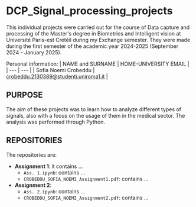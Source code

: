 # DCP_Signal_processing_projects

This individual projects were carried out for the course of Data capture and processing of the Master's degree in Biometrics and Intelligent vision at Université Paris-est Cretéil during my Exchange semester. They were made during the first semester of the academic year 2024-2025 (September 2024 - January 2025).

Personal information:
| NAME and SURNAME | HOME-UNIVERSITY EMAIL |
| --- | --- |
| Sofia Noemi Crobeddu | crobeddu.2130389@studenti.uniroma1.it | 

## PURPOSE

The aim of these projects was to learn how to analyze different types of signals, also with a focus on the usage of them in the medical sector. The analysis was performed through Python.

## REPOSITORIES

The repositories are:
- **Assignment 1**: it contains ...
  - `Ass. 1.ipynb`: contains ...
  - `CROBEDDU_SOFIA_NOEMI_Assignment1.pdf`: contains ...
- **Assignment 2**:
  - `Ass. 2.ipynb`: contains ...
  - `CROBEDDU_SOFIA_NOEMI_Assignment2.pdf`: contains ...
